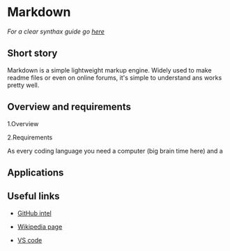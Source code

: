  Markdown
=============

 *For a clear synthax guide go [here](#markdown2)*

## Short story

Markdown is a simple lightweight markup engine.
Widely used to make readme files or even on online forums, it's simple to understand ans works pretty well.

## Overview and requirements
 1.Overview

 2.Requirements

As every coding language you need a computer (big brain time here) and a 
## Applications

## 

## Useful links 

* [GitHub intel](https://github.com/adam-p/markdown-here/wiki/Markdown-Cheatsheet)

* [Wikipedia page](https://en.wikipedia.org/wiki/Markdown)

* [VS code](https://code.visualstudio.com/)


